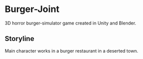 # Burger-Joint
3D horror burger-simulator game created in Unity and Blender.

## Storyline
Main character works in a burger restaurant in a deserted town.
